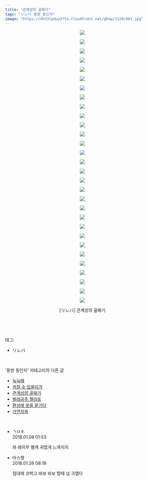 ```yaml
---
title: "관계성의 골짜기"
tags: "リレバ 동방_동인지"
image: "https://dh33lpduw37to.cloudfront.net/ghap/1120/001.jpg"
---
```

<div class="article">
<p style="text-align: center; clear: none; float: none;"><img src="{{ site.imgserver2 }}/ghap/1120/001.jpg"/></p>
<p style="text-align: center; clear: none; float: none;"><img src="{{ site.imgserver2 }}/ghap/1120/002.jpg"/></p>
<p style="text-align: center; clear: none; float: none;"><img src="{{ site.imgserver2 }}/ghap/1120/003.jpg"/></p>
<p style="text-align: center; clear: none; float: none;"><img src="{{ site.imgserver2 }}/ghap/1120/004.jpg"/></p>
<p style="text-align: center; clear: none; float: none;"><img src="{{ site.imgserver2 }}/ghap/1120/005.jpg"/></p>
<p style="text-align: center; clear: none; float: none;"><img src="{{ site.imgserver2 }}/ghap/1120/006.jpg"/></p>
<p style="text-align: center; clear: none; float: none;"><img src="{{ site.imgserver2 }}/ghap/1120/007.jpg"/></p>
<p style="text-align: center; clear: none; float: none;"><img src="{{ site.imgserver2 }}/ghap/1120/008.jpg"/></p>
<p style="text-align: center; clear: none; float: none;"><img src="{{ site.imgserver2 }}/ghap/1120/009.jpg"/></p>
<p style="text-align: center; clear: none; float: none;"><img src="{{ site.imgserver2 }}/ghap/1120/010.jpg"/></p>
<p style="text-align: center; clear: none; float: none;"><img src="{{ site.imgserver2 }}/ghap/1120/011.jpg"/></p>
<p style="text-align: center; clear: none; float: none;"><img src="{{ site.imgserver2 }}/ghap/1120/012.jpg"/></p>
<p style="text-align: center; clear: none; float: none;"><img src="{{ site.imgserver2 }}/ghap/1120/013.jpg"/></p>
<p style="text-align: center; clear: none; float: none;"><img src="{{ site.imgserver2 }}/ghap/1120/014.jpg"/></p>
<p style="text-align: center; clear: none; float: none;"><img src="{{ site.imgserver2 }}/ghap/1120/015.jpg"/></p>
<p style="text-align: center; clear: none; float: none;"><img src="{{ site.imgserver2 }}/ghap/1120/016.jpg"/></p>
<p style="text-align: center; clear: none; float: none;"><img src="{{ site.imgserver2 }}/ghap/1120/017.jpg"/></p>
<p style="text-align: center; clear: none; float: none;"><img src="{{ site.imgserver2 }}/ghap/1120/018.jpg"/></p>
<p style="text-align: center; clear: none; float: none;"><img src="{{ site.imgserver2 }}/ghap/1120/019.jpg"/></p>
<p style="text-align: center; clear: none; float: none;"><img src="{{ site.imgserver2 }}/ghap/1120/020.jpg"/></p>
<p style="text-align: center; clear: none; float: none;"><img src="{{ site.imgserver2 }}/ghap/1120/021.jpg"/></p>
<p style="text-align: center; clear: none; float: none;"><img src="{{ site.imgserver2 }}/ghap/1120/022.jpg"/></p>
<p style="text-align: center; clear: none; float: none;"><img src="{{ site.imgserver2 }}/ghap/1120/023.jpg"/></p>
<p style="text-align: center; clear: none; float: none;"><img src="{{ site.imgserver2 }}/ghap/1120/024.jpg"/></p>
<p style="text-align: center; clear: none; float: none;"><img src="{{ site.imgserver2 }}/ghap/1120/025.jpg"/></p>
<p style="text-align: center; clear: none; float: none;"><img src="{{ site.imgserver2 }}/ghap/1120/026.jpg"/></p>
<p style="text-align: center; clear: none; float: none;"><img src="{{ site.imgserver2 }}/ghap/1120/027.jpg"/></p>
<p style="text-align: center; clear: none; float: none;"><img src="{{ site.imgserver2 }}/ghap/1120/028.jpg"/></p>
<p style="text-align: center; clear: none; float: none;"><img src="{{ site.imgserver2 }}/ghap/1120/029.jpg"/></p>
<p style="text-align: center; clear: none; float: none;"><img src="{{ site.imgserver2 }}/ghap/1120/030.jpg"/></p>
<p style="text-align: center; clear: none; float: none;">[リレバ] 관계성의 골짜기</p>
<p><br/></p>
</div><br/>
<div class="tagTrail">
<p>태그: </p>
<ul>
<li>リレバ</li>
</ul>
</div><br/>
<div class="another">
<p>'동방 동인지' 카테고리의 다른 글</p>
<ul>
<li><a href="/ghap_1122">눅눅해</a></li>
<li><a href="/ghap_1121">커질 수 있을리가</a></li>
<li><a href="/ghap_1120">관계성의 골짜기</a></li>
<li><a href="/ghap_1119">벌레공주 젤라또</a></li>
<li><a href="/ghap_1117">환상에 옷을 맡기다</a></li>
<li><a href="/ghap_1116">가연지옥</a></li>
</ul>
</div><br/>
<div class="cb_module cb_fluid">
<div class="cb_wrt cb_profile">
<div class="comment">
<ul>
<li class="cb_thumb_off" id="comment15168893">
<div class="cb_comment_area">
<div class="cb_info_area">
<div class="cb_section">
<span class="cb_nick_name">ㄱㅁㅎ</span>
</div>
<div class="cb_section">
<span class="cb_date">2018.01.08 01:53 </span>
</div>
</div>
<div class="cb_dsc_comment">
<p class="cb_dsc">
											와 레이무 왤캐 귀엽게 느껴지지
										</p>
</div>
</div></li>
<li class="cb_thumb_off" id="comment15183276">
<div class="cb_comment_area">
<div class="cb_info_area">
<div class="cb_section">
<span class="cb_nick_name">아스켕</span>
</div>
<div class="cb_section">
<span class="cb_date">2018.01.26 08:19 </span>
</div>
</div>
<div class="cb_dsc_comment">
<p class="cb_dsc">
											침대에 코박고 바보 바보 할때 넘 긔엽다
										</p>
</div>
</div></li>
</ul>
</div>
</div><!-- commentList close -->
</div><br/>
